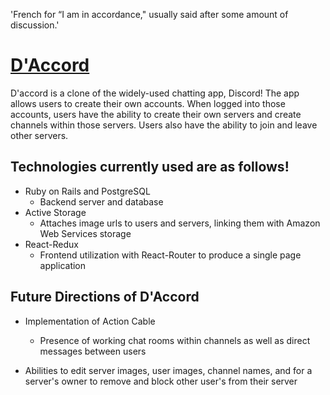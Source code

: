 'French for “I am in accordance," usually said after some amount of discussion.'

# [D'Accord](https://daccord-app.herokuapp.com/)

D'accord is a clone of the widely-used chatting app, Discord! The app allows users to create their own accounts. When logged into those accounts, users have the ability to create their own servers and create channels within those servers. Users also have the ability to join and leave other servers.

## Technologies currently used are as follows! 

- Ruby on Rails and PostgreSQL
    - Backend server and database
- Active Storage
    - Attaches image urls to users and servers, linking them with Amazon Web Services storage
- React-Redux
    * Frontend utilization with React-Router to produce a single page application

## Future Directions of D'Accord

- Implementation of Action Cable 
    - Presence of working chat rooms within channels as well as direct messages between users

- Abilities to edit server images, user images, channel names, and for a server's owner to remove and block other user's from their server
